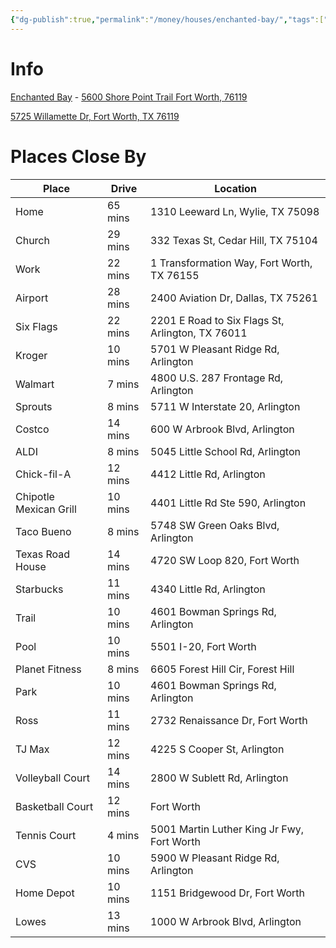 ```yaml
---
{"dg-publish":true,"permalink":"/money/houses/enchanted-bay/","tags":["homes2023"],"created":"Jun 12, 2023, 8:28 PM","updated":""}
---
```



# Info

[Enchanted Bay](https://legendhomeshouston.com/communities/enchanted-bay) - [5600 Shore Point Trail
Fort Worth, 76119](https://goo.gl/maps/SBtgWb2QddRXCfzMA)

[5725 Willamette Dr, Fort Worth, TX 76119](https://www.homes.com/property/5725-willamette-dr-fort-worth-tx/wcdqcj3bygwrd/)

# Places Close By

| Place                  | Drive   | Location                                         |
|------------------------|---------|--------------------------------------------------|
| Home                   | 65 mins | 1310 Leeward Ln, Wylie, TX 75098                 |
| Church                 | 29 mins | 332 Texas St, Cedar Hill, TX 75104               |
| Work                   | 22 mins | 1 Transformation Way, Fort Worth, TX 76155       |
| Airport                | 28 mins | 2400 Aviation Dr, Dallas, TX 75261               |
| Six Flags              | 22 mins | 2201 E Road to Six Flags St, Arlington, TX 76011 |
| Kroger                 | 10 mins | 5701 W Pleasant Ridge Rd, Arlington              |
| Walmart                | 7 mins  | 4800 U.S. 287 Frontage Rd, Arlington             |
| Sprouts                | 8 mins  | 5711 W Interstate 20, Arlington                  |
| Costco                 | 14 mins | 600 W Arbrook Blvd, Arlington                    |
| ALDI                   | 8 mins  | 5045 Little School Rd, Arlington                 |
| Chick-fil-A            | 12 mins | 4412 Little Rd, Arlington                        |
| Chipotle Mexican Grill | 10 mins | 4401 Little Rd Ste 590, Arlington                |
| Taco Bueno             | 8 mins  | 5748 SW Green Oaks Blvd, Arlington               |
| Texas Road House       | 14 mins | 4720 SW Loop 820, Fort Worth                     |
| Starbucks              | 11 mins | 4340 Little Rd, Arlington                        |
| Trail                  | 10 mins | 4601 Bowman Springs Rd, Arlington                |
| Pool                   | 10 mins | 5501 I-20, Fort Worth                            |
| Planet Fitness         | 8 mins  | 6605 Forest Hill Cir, Forest Hill                |
| Park                   | 10 mins | 4601 Bowman Springs Rd, Arlington                |
| Ross                   | 11 mins | 2732 Renaissance Dr, Fort Worth                  |
| TJ Max                 | 12 mins | 4225 S Cooper St, Arlington                      |
| Volleyball Court       | 14 mins | 2800 W Sublett Rd, Arlington                     |
| Basketball Court       | 12 mins | Fort Worth                                       |
| Tennis Court           | 4 mins  | 5001 Martin Luther King Jr Fwy, Fort Worth       |
| CVS                    | 10 mins | 5900 W Pleasant Ridge Rd, Arlington              |
| Home Depot             | 10 mins | 1151 Bridgewood Dr, Fort Worth                   |
| Lowes                  | 13 mins | 1000 W Arbrook Blvd, Arlington                   |
